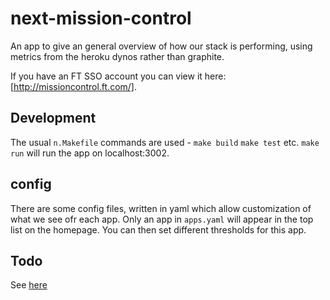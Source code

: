 # next-mission-control

An app to give an general overview of how our stack is performing, using metrics from the heroku dynos rather than graphite.

If you have an FT SSO account you can view it here: [http://missioncontrol.ft.com/].

## Development

The usual `n.Makefile` commands are used - `make build` `make test` etc.  `make run` will run the app on localhost:3002.

## config

There are some config files, written in yaml which allow customization of what we see ofr each app.  Only an app in `apps.yaml` will appear in the top list on the homepage.  You can then set different thresholds for this app.

## Todo

See [here](https://github.com/Financial-Times/next-mission-control/issues/10)
